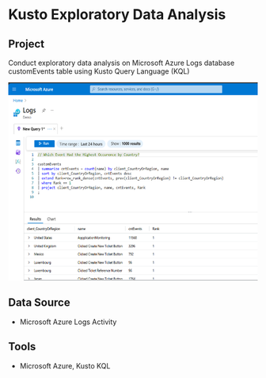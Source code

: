 # Kusto Exploratory Data Analysis


## Project
Conduct exploratory data analysis on Microsoft Azure Logs database customEvents table using Kusto Query Language (KQL)

<img src="https://github.com/Sarah269/glowing-dollop/blob/main/Kusto/customEvents_HighestNumEventsbyCtry.png" height=400>


## Data Source
- Microsoft Azure Logs Activity


## Tools
- Microsoft Azure, Kusto KQL
